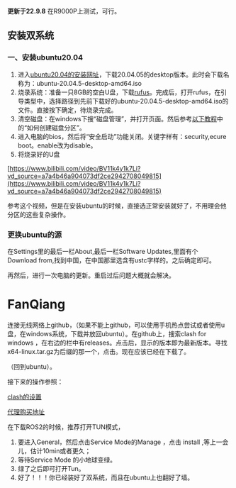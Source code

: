 **更新于22.9.8**
在R9000P上测试，可行。
## 安装双系统
### 一、安装ubuntu20.04
1. 进入[ubuntu20.04的安装网址](https://releases.ubuntu.com/20.04/)，下载20.04.05的desktop版本。此时会下载名称为：ubuntu-20.04.5-desktop-amd64.iso
2. 烧录系统：准备一只8GB的空白U盘，下载[rufus](https://rufus.ie/zh/)。完成后，打开rufus，在引导类型中，选择路径到先前下载好的ubuntu-20.04.5-desktop-amd64.iso的文件。直接按下确定，待烧录完成。
3. 清空磁盘：在windows下搜“磁盘管理”，并打开页面。然后参考[以下教程](https://consumer.huawei.com/cn/support/laptop-user-guide/disk-partition/)中的“如何创建磁盘分区”。
4. 进入电脑的bios，然后将“安全启动”功能关闭。关键字样有：security,ecure boot。enable改为disable。
5. 将烧录好的U盘


[https://www.bilibili.com/video/BV11k4y1k7Li?vd_source=a7a4b46a904073df2ce2942708049815](https://www.bilibili.com/video/BV11k4y1k7Li?vd_source=a7a4b46a904073df2ce2942708049815)

参考这个视频，但是在安装ubuntu的时候，直接选正常安装就好了，不用理会他分区的这些复杂操作。



### 更换ubuntu的源


在Settings里的最后一栏About,最后一栏Software Updates,里面有个Download from,找到中国，在中国那里选含有ustc字样的。之后确定即可。


再然后，进行一次电脑的更新。重启过后问题大概就会解决。

# FanQiang

连接无线网络上github，（如果不能上github，可以使用手机热点尝试或者使用u盘，在windows系统，下载并放回ubuntu）。在github上，搜索clash for windows ，在右边的栏中有releases。点击后，显示的版本即为最新版本。寻找x64-linux.tar.gz为后缀的那一个，点击。现在应该已经在下载了。

（回到ubuntu）。

接下来的操作参照：


[clash的设置](https://www.cnblogs.com/Jiang13537/p/15571504.html)


[代理购买地址](https://my.pokcloud.com/clientarea.php)


在下载ROS2的时候，推荐打开TUN模式，
1. 要进入General，然后点击Service Mode的Manage ，点击 install ,等上一会儿，估计10min或者更久；
2. 等待Service Mode 的小地球变绿。
3. 绿了之后即可打开Tun。
4. 好了！！！你已经装好了双系统，而且在ubuntu上也翻好了墙。
